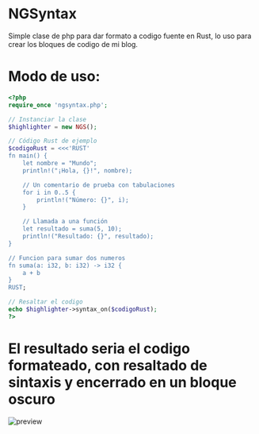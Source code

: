 # NGSyntax
Simple clase de php para dar formato a codigo fuente en Rust, lo uso para crear los bloques de codigo de mi blog.

# Modo de uso:
``` php
<?php
require_once 'ngsyntax.php';

// Instanciar la clase
$highlighter = new NGS();

// Código Rust de ejemplo
$codigoRust = <<<'RUST'
fn main() {
    let nombre = "Mundo";
    println!("¡Hola, {}!", nombre);

    // Un comentario de prueba con tabulaciones
    for i in 0..5 {
        println!("Número: {}", i);
    }

    // Llamada a una función
    let resultado = suma(5, 10);
    println!("Resultado: {}", resultado);
}

// Funcion para sumar dos numeros
fn suma(a: i32, b: i32) -> i32 {
    a + b
}
RUST;

// Resaltar el codigo
echo $highlighter->syntax_on($codigoRust);
?>
```
# El resultado seria el codigo formateado, con resaltado de sintaxis y encerrado en un bloque oscuro
![preview](https://github.com/user-attachments/assets/ef416348-c92d-4e55-960c-b9bcf407697b)

